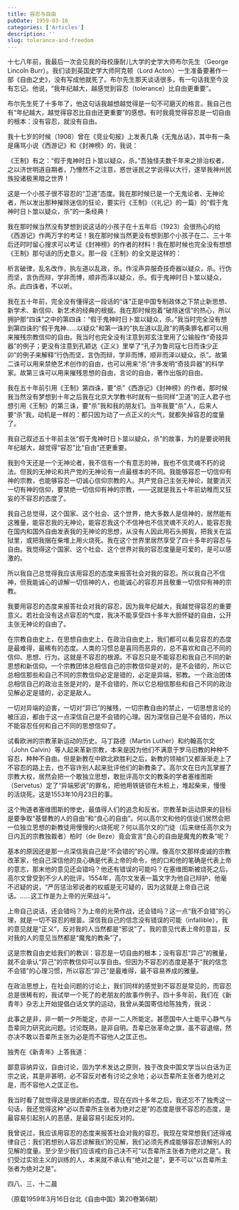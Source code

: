 ```yaml
---
title: 容忍与自由
pubDate: 1959-03-16
categories: ['Articles']
description: ''
slug: tolerance-and-freedom
---
```


十七八年前，我最后一次会见我的母校康耐儿大学的史学大师布尔先生（George Lincoln Burr）。我们谈到英国史学大师阿克顿（Lord Acton）一生准备要著作一部《自由之史》，没有写成他就死了。布尔先生那天谈话很多，有一句话我至今没有忘记。他说，“我年纪越大，越感觉到容忍（tolerance）比自由更重要”。

布尔先生死了十多年了，他这句话我越想越觉得是一句不可磨灭的格言。我自己也有“年纪越大，越觉得容忍比自由还更重要”的感想。有时我竟觉得容忍是一切自由的根本：没有容忍，就没有自由。

我十七岁的时候（1908）曾在《竞业旬报》上发表几条《无鬼丛话》，其中有一条是痛骂小说《西游记》和《封神榜》的，我说：

《王制》有之：“假于鬼神时日卜筮以疑众，杀。”吾独怪夫数千年来之排治权者，之以济世明道自期者，乃懵然不之注意，惑世诬民之学说得以大行，遂举我神州民族投诸极黑暗之世界！

这是一个小孩子很不容忍的“卫道”态度。我在那时候已是一个无鬼论者、无神论者，所以发出那种摧除迷信的狂论，要实行《王制》（《礼记》的一篇）的“假于鬼神时日卜筮以疑众，杀”的一条经典！

我在那时候当然没有梦想到说这话的小孩子在十五年后（1923）会很热心的给《西游记》作两万字的考证！我在那时候当然更没有想到那个小孩子在二、三十年后还时时留心搜求可以考证《封神榜》的作者的材料！我在那时候也完全没有想想《王制》那句话的历史意义。那一段《王制》的全文是这样的：

析言破律，乱名改作，执左道以乱政，杀。作淫声异服奇技奇器以疑众，杀。行伪而坚，言伪而辩，学非而博，顺非而泽以疑众，杀。假于鬼神时日卜筮以疑众，杀。此四诛者，不以听。

我在五十年前，完全没有懂得这一段话的“诛”正是中国专制政体之下禁止新思想、新学术、新信仰、新艺术的经典的根据。我在那时候抱着“破除迷信”的热心，所以拥护那“四诛”之中的第四诛：“假于鬼神时日卜筮以疑众，杀。”我当时完全没有想到第四诛的“假于鬼神……以疑众”和第一诛的“执左道以乱政”的两条罪名都可以用来摧残宗教信仰的自由。我当时也完全没有注意到郑玄注里用了公输般作“奇技异器”的例子；更没有注意到孔颖达《正义》里举了“孔子为鲁司寇七日而诛少正卯”的例子来解释“行伪而坚，言伪而辩，学非而博，顺非而泽以疑众，杀”。故第二诛可以用来禁绝艺术创作的自由，也可以用来“杀”许多发明“奇技异器”的科学家。故第三诛可以用来摧残思想的自由，言论的自由，著作出版的自由。

我在五十年前引用《王制》第四诛，要“杀”《西游记》《封神榜》的作者。那时候我当然没有梦想到十年之后我在北京大学教书时就有一些同样“卫道”的正人君子也想引用《王制》的第三诛，要“杀”我和我的朋友们。当年我要“杀”人，后来人要“杀”我，动机是一样的：都只因为动了一点正义的火气，就都失掉容忍的度量了。

我自己叙述五十年前主张“假于鬼神时日卜筮以疑众，杀”的故事，为的是要说明我年纪越大，越觉得“容忍”比“自由”还更重要。

我到今天还是一个无神论者，我不信有一个有意志的神，我也不信灵魂不朽的说法。但我的无神论和共产党的无神论有一点最根本的不同。我能够容忍一切信仰有神的宗教，也能够容忍一切诚心信仰宗教的人。共产党自己主张无神论，就要消灭一切有神的信仰，要禁绝一切信仰有神的宗教，——这就是我五十年前幼稚而又狂妄的不容忍的态度了。

我自己总觉得，这个国家、这个社会、这个世界，绝大多数人是信神的，居然能有这雅量，能容忍我的无神论，能容忍我这个不信神也不信灵魂不灭的人，能容忍我在国内和国外自由发表我的无神论的思想，从没有人因此用石头掷我，把我关在监狱里，或把我捆在柴堆上用火烧死。我在这个世界里居然享受了四十多年的容忍与自由。我觉得这个国家、这个社会、这个世界对我的容忍度量是可爱的，是可以感激的。

所以我自己总觉得我应该用容忍的态度来报答社会对我的容忍。所以我自己不信神，但我能诚心的谅解一切信神的人，也能诚心的容忍并且敬重一切信仰有神的宗教。

我要用容忍的态度来报答社会对我的容忍，因为我年纪越大，我越觉得容忍的重要意义。若社会没有这点容忍的气度，我决不能享受四十多年大胆怀疑的自由，公开主张无神论的自由了。

在宗教自由史上，在思想自由史上，在政治自由史上，我们都可以看见容忍的态度是最难得，最稀有的态度。人类的习惯总是喜同而恶异的，总不喜欢和自己不同的信仰、思想、行为。这就是不容忍的根源。不容忍只是不能容忍和我自己不同的新思想和新信仰。一个宗教团体总相信自己的宗教信仰是对的，是不会错的，所以它总相信那些和自己不同的宗教信仰必定是错的，必定是异端，邪教。一个政治团体总相信自己的政治主张是对的，是不会错的，所以它总相信那些和自己不同的政治见解必定是错的，必定是敌人。

一切对异端的迫害，一切对“异已”的摧残，一切宗教自由的禁止，一切思想言论的被压迫，都由于这一点深信自己是不会错的心理。因为深信自己是不会错的，所以不能容忍任何和自己不同的思想信仰了。

试看欧洲的宗教革新运动的历史。马丁路德（Martin Luther）和约翰高尔文（John Calvin）等人起来革新宗教，本来是因为他们不满意于罗马旧教的种种不容忍，种种不自由。但是新教在中欧北欧胜利之后，新教的领袖们又都渐渐走上了不容忍的路上去，也不容许别人起来批评他们的新教条了。高尔文在日内瓦掌握了宗教大权，居然会把一个敢独立思想，敢批评高尔文的教条的学者塞维图斯（Servetus）定了“异端邪说”的罪名，把他用铁链锁在木桩上，堆起柴来，慢慢的活烧死。这是1553年10月23日的事。

这个殉道者塞维图斯的惨史，最值得人们的追念和反省。宗教革新运动原来的目标是要争取“基督教的人的自由”和“良心的自由”。何以高尔文和他的信徒们居然会把一位独立思想的新教徒用慢慢的火烧死呢？何以高尔文的门徒（后来继任高尔文为日内瓦的宗教独裁者）柏时（de Beze）竟会宣言“良心的自由是魔鬼的教条”呢？

基本的原因还是那一点深信我自己是“不会错的”的心理。像高尔文那样虔诚的宗教改革家，他自己深信他的良心确是代表上帝的命令，他的口和他的笔确是代表上帝的意志，那末他的意见还会错吗？他还有错误的可能吗？在塞维图斯被烧死之后，高尔文曾受到不少人的批评。1554年，高尔文发表一篇文字为他自己辩护，他毫不迟疑的说，“严厉惩治邪说者的权威是无可疑的，因为这就是上帝自己说话。……这工作是为上帝的光荣战斗”。

上帝自己说话，还会错吗？为上帝的光荣作战，还会错吗？这一点“我不会错”的心理，就是一切不容忍的根苗。深信我自己的信念没有错误的可能（infallible），我的意见就是“正义”，反对我的人当然都是“邪说”了。我的意见代表上帝的意旨，反对我的人的意见当然都是“魔鬼的教条”了。

这是宗教自由史给我们的教训：容忍是一切自由的根本；没有容忍“异己”的雅量，就不会承认“异己”的宗教信仰可以享自由。但因为不容忍的态度是基于“我的信念不会错”的心理习惯，所以容忍“异己”是最难得，最不容易养成的雅量。

在政治思想上，在社会问题的讨论上，我们同样的感觉到不容忍是常见的，而容忍总是很稀有的，我试举一个死了的老朋友的故事作例子。四十多年前，我们在《新青年》杂志上开始提倡白话文学的运动，我曾从美国寄信给陈独秀，我说：

此事之是非，非一朝一夕所能定，亦非一二人所能定。甚愿国中人士能平心静气与吾辈同力研究此问题。讨论既熟，是非自明。吾辈已张革命之旗，虽不容退缩，然亦决不敢以吾辈所主张为必是而不容他人之匡正也。

独秀在《新青年》上答我道：

鄙意容纳异议，自由讨论，固为学术发达之原则，独于改良中国文学当以白话为正宗之说，其是非甚明，必不容反对者有讨论之余地；必以吾辈所主张者为绝对之是，而不容他人之匡正也。

我当时看了就觉得这是很武断的态度。现在在四十多年之后，我还忘不了独秀这一句话，我还觉得这种“必以吾辈所主张者为绝对之是”的态度是很不容忍的态度，是最容易引起别人的恶感，是最容易引起反对的。

我曾说过，我应该用容忍的态度来报答社会对我的容忍。我现在常常想我们还得戒律自己：我们若想别人容忍谅解我们的见解，我们必须先养成能够容忍谅解别人的见解的度量。至少至少我们应该戒约自己决不可“以吾辈所主张者为绝对之是”。我们受过实验主义的训练的人，本来就不承认有“绝对之是”，更不可以“以吾辈所主张者为绝对之是”。

四八、三、十二晨

（原载1959年3月16日台北《自由中国》第20卷第6期）

